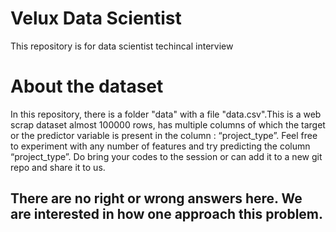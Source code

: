# Velux Data Scientist
This repository is for data scientist techincal interview

# About the dataset
In this repository, there is a folder "data" with a file "data.csv".This is a web scrap dataset almost 100000 rows, has multiple columns of which the target or the predictor variable is present in the column : “project_type”. 
Feel free to experiment with any number of features and try predicting the column “project_type”.  Do bring your codes to the session or can add it to a new git repo and share it to us.

## There are no right or wrong answers here. We are interested in how one approach this problem. 


